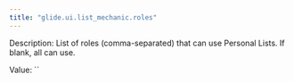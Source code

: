 ```yaml
---
title: "glide.ui.list_mechanic.roles"
---
```


Description: List of roles (comma-separated) that can use Personal Lists. If blank, all can use.

Value: ``